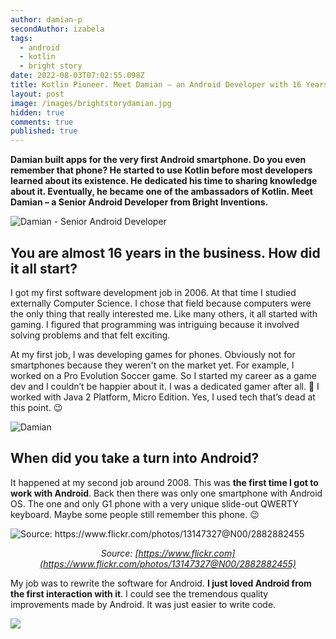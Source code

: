 ```yaml
---
author: damian-p
secondAuthor: izabela
tags:
  - android
  - kotlin
  - bright story
date: 2022-08-03T07:02:55.098Z
title: Kotlin Pioneer. Meet Damian – an Android Developer with 16 Years of Experience
layout: post
image: /images/brightstorydamian.jpg
hidden: true
comments: true
published: true
---
```

**Damian built apps for the very first Android smartphone. Do you even remember that phone? He started to use Kotlin before most developers learned about its existence. He dedicated his time to sharing knowledge about it. Eventually, he became one of the ambassadors of Kotlin. Meet Damian – a Senior Android Developer from Bright Inventions.**

![Damian - Senior Android Developer](/images/brightstorydamiancollage.png)

## You are almost 16 years in the business. How did it all start?

I got my first software development job in 2006. At that time I studied externally Computer Science. I chose that field because computers were the only thing that really interested me. Like many others, it all started with gaming. I figured that programming was intriguing because it involved solving problems and that felt exciting.

At my first job, I was developing games for phones. Obviously not for smartphones because they weren't on the market yet. For example, I worked on a Pro Evolution Soccer game. So I started my career as a game dev and I couldn’t be happier about it. I was a dedicated gamer after all. 🙂 I worked with Java 2 Platform, Micro Edition. Yes, I used tech that’s dead at this point. 😉

![Damian](/images/damian_picture_passions.png)

## When did you take a turn into Android?

It happened at my second job around 2008. This was **the first time I got to work with Android**. Back then there was only one smartphone with Android OS. The one and only G1 phone with a very unique slide-out QWERTY keyboard. Maybe some people still remember this phone. 😉

![](/images/brightstory_phone_android.png "Source: https://www.flickr.com/photos/13147327@N00/2882882455")

*<center> Source: [https://www.flickr.com](https://www.flickr.com/photos/13147327@N00/2882882455) </center>*

My job was to rewrite the software for Android. **I just loved Android from the first interaction with it**. I could see the tremendous quality improvements made by Android. It was just easier to write code. 

![](/images/damian_story_quote_androidlove-3-.png)